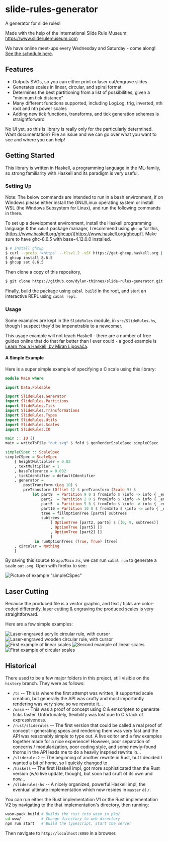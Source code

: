 # slide-rules-generator

A generator for slide rules!

Made with the help of the International Slide Rule Museum: https://www.sliderulemuseum.com

We have online meet-ups every Wednesday and Saturday - come along! [See the schedule here](https://www.sliderulemuseum.com/SRM_WhatsNew.htm).

## Features

- Outputs SVGs, so you can either print or laser cut/engrave slides
- Generates scales in linear, circular, and spiral format
- Determines the best partitioning from a list of possibilities, given a
  "minimum tick distance"
- Many different functions supported, including LogLog, trig, inverted, nth
  root and nth power scales
- Adding new tick functions, transforms, and tick generation schemes is
  straightforward

No UI yet, so this is library is really only for the particularly determined.
Want documentation? File an issue and we can go over what you want to see and
where you can help!

## Getting Started

This library is written in Haskell, a programming language in the ML-family, so
strong familiarity with Haskell and its paradigm is very useful.

### Setting Up

Note: The below commands are intended to run in a bash environment, if on
Windows please either install the GNU/Linux operating system or install WSL
(the Windows Subsystem for Linux), and run the following commands in there.

To set up a development environment, install the Haskell programming language &
the `cabal` package manager, I recommend using `ghcup` for this,
(https://www.haskell.org/ghcup/)[https://www.haskell.org/ghcup/]. Make sure to
have ghc-8.6.5 with base-4.12.0.0 installed.

```sh
$ # Install ghcup
$ curl --proto '=https' --tlsv1.2 -sSf https://get-ghcup.haskell.org | sh
$ ghcup install 8.6.5
$ ghcup set 8.6.5
```

Then clone a copy of this repository,

```sh
$ git clone https://github.com/dylan-thinnes/slide-rules-generator.git
```

Finally, build the package using `cabal build` in the root, and start an
interactive REPL using `cabal repl`.

### Usage

Some examples are kept in the `SlideRules` module, in `src/SlideRules.hs`,
though I suspect they'd be impenetrable to a newcomer.

This usage example will not teach Haskell - there are a number of free guides
online that do that far better than I ever could - a good example is
[Learn You a Haskell, by Miran Lipovača](http://learnyouahaskell.com/).

#### A Simple Example

Here is a super simple example of specifying a C scale using this library:

```haskell
module Main where

import Data.Foldable

import SlideRules.Generator
import SlideRules.Partitions
import SlideRules.Tick
import SlideRules.Transformations
import SlideRules.Types
import SlideRules.Utils
import SlideRules.Scales
import SlideRules.IO

main :: IO ()
main = writeToFile "out.svg" $ fold $ genRenderScaleSpec simpleCSpec

simpleCSpec :: ScaleSpec
simpleCSpec = ScaleSpec
    { heightMultiplier = 0.02
    , textMultiplier = 1
    , baseTolerance = 0.002
    , tickIdentifier = defaultIdentifier
    , generator =
        postTransform (Log 10) $
        preTransform (Offset 1) $ preTransform (Scale 9) $
            let part9  = Partition 9 0 $ fromInfo $ \info -> info { _end = 1 }
                part2  = Partition 2 0 $ fromInfo $ \info -> info { _end = _end info * 0.75 }
                part5  = Partition 5 0 $ fromInfo $ \info -> info { _end = _end info * 0.66 }
                part10 = Partition 10 0 $ fromInfo $ \info -> info { _end = _end info * 0.66 }
                tree = fillOptionTree [part9] subtrees
                subtrees =
                    [ OptionTree [part2, part5] $ [(0, 9, subtrees)]
                    , OptionTree [part5] []
                    , OptionTree [part2] []
                    ]
             in runOptionTrees (True, True) [tree]
    , circular = Nothing
    }
```

By saving this source to `app/Main.hs`, we can run `cabal run` to generate a
scale `out.svg`. Open with firefox to see:

![Picture of example "simpleCSpec"](/pictures/example-simple-cspec.png)

## Laser Cutting

Because the produced file is a vector graphic, and text / ticks are color-coded
differently, laser cutting & engraving the produced scales is very
straightforward.

Here are a few simple examples:

![Laser-engraved acrylic circular rule, with cursor](/pictures/purple-circular.jpg)
![Laser-engraved wooden circular rule, with cursor](/pictures/wooden-circular-complete.jpg)
![First example of linear scales](/pictures/linear1.jpg)
![Second example of linear scales](/pictures/linear2.jpg)
![First example of circular scales](/pictures/circular1.jpg)

## Historical

There used to be a few major folders in this project, still visible on the
`history` branch. They were as follows:

- `/ts` -- This is where the first attempt was written, it supported scale
  creation, but generally the API was crufty and most importantly rendering was
  very slow, so we rewrote it...
- `/wasm` -- This was a proof of concept using C & emscripten to generate ticks
  faster. Unfortunately, flexibility was lost due to C's lack of
  expressiveness.
- `/rust/sliderules` -- The first version that could be called a real proof of
  concept - generating specs and rendering them was very fast and the API was
  reasonably simple to type out. A live editor and a few examples together made
  for a nice experience!  However, poor separation of concerns /
  modularization, poor coding style, and some newly-found thorns in the API
  leads me to do a heavily inspried rewrite in...
- `/sliderules2` -- The beginning of another rewrite in Rust, but I decided I
  wanted a bit of home, so I quickly changed to
- `/haskell` -- The first Haskell impl, got more sophisticated than the Rust
  version (w/o live update, though), but soon had cruft of its own and now...
- `/sliderules-hs` -- A nicely organized, powerful Haskell impl, the eventual
  ultimate implementation which now resides in `master` at `/`.

You can run either the Rust implementation V1 or the Rust implementation V2 by
navigating to the that implementation's directory, then running:

```bash
wasm-pack build # Builds the rust into wasm in pkg/
cd www/         # Change directory to web directory
npm run start   # Build the typescript, start the server
```

Then navigate to `http://localhost:8080` in a browser.
